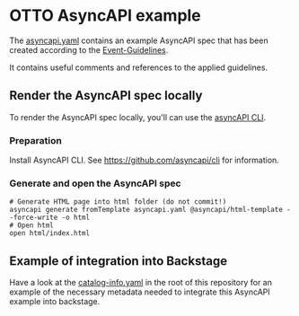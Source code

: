 # OTTO AsyncAPI example

The [asyncapi.yaml](asyncapi.yaml) contains an example AsyncAPI spec that has been created according to the [Event-Guidelines](https://api.develop.otto.de/portal/guidelines/event-guidelines/concepts).

It contains useful comments and references to the applied guidelines.

## Render the AsyncAPI spec locally

To render the AsyncAPI spec locally, you'll can use the [asyncAPI CLI](https://github.com/asyncapi/cli).

### Preparation

Install AsyncAPI CLI. See <https://github.com/asyncapi/cli> for information.

### Generate and open the AsyncAPI spec

```shell
# Generate HTML page into html folder (do not commit!)
asyncapi generate fromTemplate asyncapi.yaml @asyncapi/html-template --force-write -o html
# Open html
open html/index.html
```

## Example of integration into Backstage

Have a look at the [catalog-info.yaml](/catalog-info.yaml) in the root of this repository for an example of the necessary metadata needed to integrate this AsyncAPI example into backstage.
